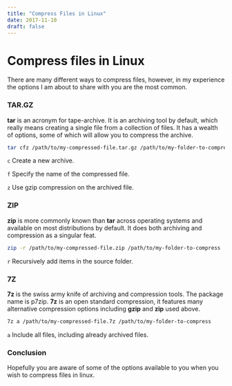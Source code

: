 ```yaml
---
title: "Compress Files in Linux"
date: 2017-11-10
draft: false
---
```


# Compress files in Linux

There are many different ways to compress files, however, in my experience the options I am about to share with you are the most common.

### TAR.GZ

**tar** is an acronym for tape-archive. It is an archiving tool by default, which really means creating a single file from a collection of files. It has a wealth of options, some of which will allow you to compress the archive.

``` bash
tar cfz /path/to/my-compressed-file.tar.gz /path/to/my-folder-to-compress
```

`c` Create a new archive.

`f` Specify the name of the compressed file.

`z` Use gzip compression on the archived file.

### ZIP

**zip** is more commonly known than **tar** across operating systems and available on most distributions by default. It does both archiving and compression as a singular feat.

``` bash
zip -r /path/to/my-compressed-file.zip /path/to/my-folder-to-compress
```

`r` Recursively add items in the source folder.

### 7Z

**7z** is the swiss army knife of archiving and compression tools. The package name is p7zip. **7z** is an open standard compression, it features many alternative compression options including **gzip** and **zip** used above.

``` bash
7z a /path/to/my-compressed-file.7z /path/to/my-folder-to-compress
```

`a` Include all files, including already archived files.

### Conclusion

Hopefully you are aware of some of the options available to you when you wish to compress files in linux.